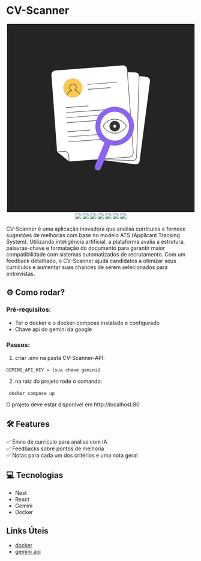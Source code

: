 # CV-Scanner

<div align="center">

<img src="https://raw.githubusercontent.com/bammido/cv-scanner/main/.gitassets/CV-Scanner-logo.png">

<div>
    <img src="https://img.shields.io/badge/nestjs-E0234E?style=for-the-badge&logo=nestjs&logoColor=white">
    <img src="https://img.shields.io/badge/React-20232A?style=for-the-badge&logo=react&logoColor=61DAFB">
    <img src="https://img.shields.io/badge/axios-671ddf?&style=for-the-badge&logo=axios&logoColor=white">
    <img src="https://img.shields.io/badge/Docker-2CA5E0?style=for-the-badge&logo=docker&logoColor=white">
    <img src="https://img.shields.io/badge/Google%20Gemini-8E75B2?style=for-the-badge&logo=googlegemini&logoColor=white">
    <img src="https://img.shields.io/badge/Tailwind_CSS-38B2AC?style=for-the-badge&logo=tailwind-css&logoColor=white">
    <img src="https://img.shields.io/badge/TypeScript-007ACC?style=for-the-badge&logo=typescript&logoColor=white">
</div>
</div>

CV-Scanner é uma aplicação inovadora que analisa currículos e fornece sugestões de melhorias com base no modelo ATS (Applicant Tracking System). Utilizando inteligência artificial, a plataforma avalia a estrutura, palavras-chave e formatação do documento para garantir maior compatibilidade com sistemas automatizados de recrutamento. Com um feedback detalhado, o CV-Scanner ajuda candidatos a otimizar seus currículos e aumentar suas chances de serem selecionados para entrevistas.

## ⚙️ Como rodar?

### Pré-requisitos:

* Ter o docker e o docker-compose instalado e configurado
* Chave api do gemini da google

### Passos:

1. criar .env na pasta CV-Scanner-API:

``` GEMINI_API_KEY = [sua chave gemini] ```

2. na raiz do projeto rode o comando:

```  docker compose up ```

O projeto deve estar disponível em http://localhost:80

## 🛠️ Features

✅ Envio de currículo para análise com IA  
✅ Feedbacks sobre pontos de melhoria  
✅ Notas para cada um dos critérios e uma nota geral

## 💻 Tecnologias

* Nest
* React
* Gemini
* Docker

## Links Úteis

* [docker](https://www.docker.com/)
* [gemini api](https://ai.google.dev/gemini-api/docs/api-key?hl=pt-br)